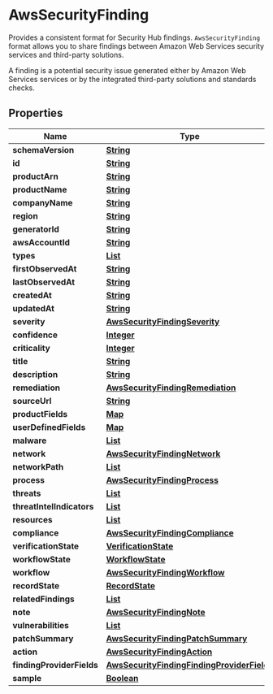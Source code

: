 

# AwsSecurityFinding

<p>Provides a consistent format for Security Hub findings. <code>AwsSecurityFinding</code> format allows you to share findings between Amazon Web Services security services and third-party solutions.</p> <note> <p>A finding is a potential security issue generated either by Amazon Web Services services or by the integrated third-party solutions and standards checks.</p> </note>

## Properties

| Name | Type | Description | Notes |
|------------ | ------------- | ------------- | -------------|
|**schemaVersion** | [**String**](String.md) |  |  |
|**id** | [**String**](String.md) |  |  |
|**productArn** | [**String**](String.md) |  |  |
|**productName** | [**String**](String.md) |  |  [optional] |
|**companyName** | [**String**](String.md) |  |  [optional] |
|**region** | [**String**](String.md) |  |  [optional] |
|**generatorId** | [**String**](String.md) |  |  |
|**awsAccountId** | [**String**](String.md) |  |  |
|**types** | [**List**](List.md) |  |  [optional] |
|**firstObservedAt** | [**String**](String.md) |  |  [optional] |
|**lastObservedAt** | [**String**](String.md) |  |  [optional] |
|**createdAt** | [**String**](String.md) |  |  |
|**updatedAt** | [**String**](String.md) |  |  |
|**severity** | [**AwsSecurityFindingSeverity**](AwsSecurityFindingSeverity.md) |  |  [optional] |
|**confidence** | [**Integer**](Integer.md) |  |  [optional] |
|**criticality** | [**Integer**](Integer.md) |  |  [optional] |
|**title** | [**String**](String.md) |  |  |
|**description** | [**String**](String.md) |  |  |
|**remediation** | [**AwsSecurityFindingRemediation**](AwsSecurityFindingRemediation.md) |  |  [optional] |
|**sourceUrl** | [**String**](String.md) |  |  [optional] |
|**productFields** | [**Map**](Map.md) |  |  [optional] |
|**userDefinedFields** | [**Map**](Map.md) |  |  [optional] |
|**malware** | [**List**](List.md) |  |  [optional] |
|**network** | [**AwsSecurityFindingNetwork**](AwsSecurityFindingNetwork.md) |  |  [optional] |
|**networkPath** | [**List**](List.md) |  |  [optional] |
|**process** | [**AwsSecurityFindingProcess**](AwsSecurityFindingProcess.md) |  |  [optional] |
|**threats** | [**List**](List.md) |  |  [optional] |
|**threatIntelIndicators** | [**List**](List.md) |  |  [optional] |
|**resources** | [**List**](List.md) |  |  |
|**compliance** | [**AwsSecurityFindingCompliance**](AwsSecurityFindingCompliance.md) |  |  [optional] |
|**verificationState** | [**VerificationState**](VerificationState.md) |  |  [optional] |
|**workflowState** | [**WorkflowState**](WorkflowState.md) |  |  [optional] |
|**workflow** | [**AwsSecurityFindingWorkflow**](AwsSecurityFindingWorkflow.md) |  |  [optional] |
|**recordState** | [**RecordState**](RecordState.md) |  |  [optional] |
|**relatedFindings** | [**List**](List.md) |  |  [optional] |
|**note** | [**AwsSecurityFindingNote**](AwsSecurityFindingNote.md) |  |  [optional] |
|**vulnerabilities** | [**List**](List.md) |  |  [optional] |
|**patchSummary** | [**AwsSecurityFindingPatchSummary**](AwsSecurityFindingPatchSummary.md) |  |  [optional] |
|**action** | [**AwsSecurityFindingAction**](AwsSecurityFindingAction.md) |  |  [optional] |
|**findingProviderFields** | [**AwsSecurityFindingFindingProviderFields**](AwsSecurityFindingFindingProviderFields.md) |  |  [optional] |
|**sample** | [**Boolean**](Boolean.md) |  |  [optional] |



